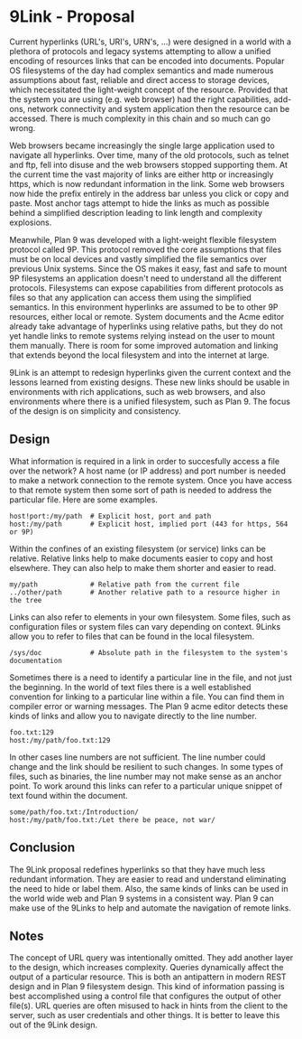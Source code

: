 # 9Link - Proposal

Current hyperlinks (URL's, URI's, URN's, ...) were designed in a world with a plethora of protocols and legacy systems attempting to allow a unified encoding of resources links that can be encoded into documents. Popular OS filesystems of the day had complex semantics and made numerous assumptions about fast, reliable and direct access to storage devices, which necessitated the light-weight concept of the resource. Provided that the system you are using (e.g. web browser) had the right capabilities, add-ons, network connectivity and system application then the resource can be accessed. There is much complexity in this chain and so much can go wrong.

Web browsers became increasingly the single large application used to navigate all hyperlinks. Over time, many of the old protocols, such as telnet and ftp, fell into disuse and the web browsers stopped supporting them. At the current time the vast majority of links are either http or increasingly https, which is now redundant information in the link. Some web browsers now hide the prefix entirely in the address bar unless you click or copy and paste. Most anchor tags attempt to hide the links as much as possible behind a simplified description leading to link length and complexity explosions.

Meanwhile, Plan 9 was developed with a light-weight flexible filesystem protocol called 9P. This protocol removed the core assumptions that files must be on local devices and vastly simplified the file semantics over previous Unix systems. Since the OS makes it easy, fast and safe to mount 9P filesystems an application doesn't need to understand all the different protocols. Filesystems can expose capabilities from different protocols as files so that any application can access them using the simplified semantics. In this environment hyperlinks are assumed to be to other 9P resources, either local or remote. System documents and the Acme editor already take advantage of hyperlinks using relative paths, but they do not yet handle links to remote systems relying instead on the user to mount them manually. There is room for some improved automation and linking that extends beyond the local filesystem and into the internet at large.

9Link is an attempt to redesign hyperlinks given the current context and the lessons learned from existing designs. These new links should be usable in environments with rich applications, such as web browsers, and also environments where there is a unified filesystem, such as Plan 9. The focus of the design is on simplicity and consistency.

## Design

What information is required in a link in order to succesfully access a file over the network? A host name (or IP address) and port number is needed to make a network connection to the remote system. Once you have access to that remote system then some sort of path is needed to address the particular file. Here are some examples.

```
host!port:/my/path  # Explicit host, port and path
host:/my/path       # Explicit host, implied port (443 for https, 564 or 9P)
```

Within the confines of an existing filesystem (or service) links can be relative. Relative links help to make documents easier to copy and host elsewhere. They can also help to make them shorter and easier to read.

```
my/path             # Relative path from the current file
../other/path       # Another relative path to a resource higher in the tree
```

Links can also refer to elements in your own filesystem. Some files, such as configuration files or system files can vary depending on context. 9Links allow you to refer to files that can be found in the local filesystem.

```
/sys/doc            # Absolute path in the filesystem to the system's documentation
```

Sometimes there is a need to identify a particular line in the file, and not just the beginning. In the world of text files there is a well established convention for linking to a particular line within a file. You can find them in compiler error or warning messages. The Plan 9 acme editor detects these kinds of links and allow you to navigate directly to the line number.

```
foo.txt:129
host:/my/path/foo.txt:129
```

In other cases line numbers are not sufficient. The line number could change and the link should be resilient to such changes. In some types of files, such as binaries, the line number may not make sense as an anchor point. To work around this links can refer to a particular unique snippet of text found within the document.

```
some/path/foo.txt:/Introduction/
host:/my/path/foo.txt:/Let there be peace, not war/
```

## Conclusion

The 9Link proposal redefines hyperlinks so that they have much less redundant information. They are easier to read and understand eliminating the need to hide or label them. Also, the same kinds of links can be used in the world wide web and Plan 9 systems in a consistent way. Plan 9 can make use of the 9Links to help and automate the navigation of remote links.

## Notes

The concept of URL query was intentionally omitted. They add another layer to the design, which increases complexity. Queries dynamically affect the output of a particular resource. This is both an antipattern in modern REST design and in Plan 9 filesystem design. This kind of information passing is best accomplished using a control file that configures the output of other file(s). URL queries are often misused to hack in hints from the client to the server, such as user credentials and other things. It is better to leave this out of the 9Link design.